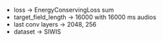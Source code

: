 - loss &rarr; EnergyConservingLoss sum
- target_field_length &rarr; 16000 with 16000 ms audios
- last conv layers &rarr; 2048, 256
- dataset &rarr; SIWIS
